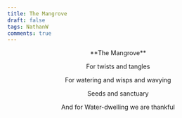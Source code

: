 ```yaml
---
title: The Mangrove
draft: false
tags: NathanW 
comments: true
---
```


<center>**The Mangrove**

For twists and tangles

For watering and wisps and wavying

Seeds and sanctuary

And for Water-dwelling we are thankful</center>
